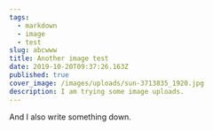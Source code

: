 ```yaml
---
tags:
  - markdown
  - image
  - test
slug: abcwww
title: Another image test
date: 2019-10-20T09:37:26.163Z
published: true
cover_image: /images/uploads/sun-3713835_1920.jpg
description: I am trying some image uploads.
---
```

And I also write something down.

